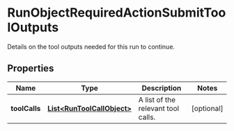 

# RunObjectRequiredActionSubmitToolOutputs

Details on the tool outputs needed for this run to continue.

## Properties

| Name | Type | Description | Notes |
|------------ | ------------- | ------------- | -------------|
|**toolCalls** | [**List&lt;RunToolCallObject&gt;**](RunToolCallObject.md) | A list of the relevant tool calls. |  [optional] |



